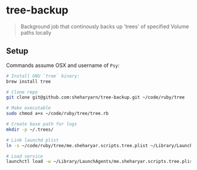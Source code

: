 tree-backup
===========

> Background job that continously backs up 'trees'
> of specified Volume paths locally


## Setup

Commands assume OSX and username of `Psy`:

```bash
# Install GNU `tree` binary:
brew install tree

# Clone repo
git clone git@github.com:sheharyarn/tree-backup.git ~/code/ruby/tree

# Make executable
sudo chmod a+x ~/code/ruby/tree/tree.rb

# Create base path for logs
mkdir -p ~/.trees/

# Link launchd plist
ln -s ~/code/ruby/tree/me.sheharyar.scripts.tree.plist ~/Library/LaunchAgents/

# Load service
launchctl load -w ~/Library/LaunchAgents/me.sheharyar.scripts.tree.plist
```


